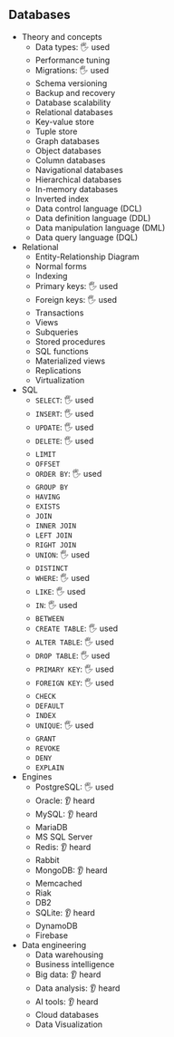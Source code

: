 ## Databases

- Theory and concepts
  - Data types: 🖐️ used
  - Performance tuning
  - Migrations: 🖐️ used
  - Schema versioning
  - Backup and recovery
  - Database scalability
  - Relational databases
  - Key-value store
  - Tuple store
  - Graph databases
  - Object databases
  - Column databases
  - Navigational databases
  - Hierarchical databases
  - In-memory databases
  - Inverted index
  - Data control language (DCL)
  - Data definition language (DDL)
  - Data manipulation language (DML)
  - Data query language (DQL)
- Relational
  - Entity-Relationship Diagram
  - Normal forms
  - Indexing
  - Primary keys: 🖐️ used
  - Foreign keys: 🖐️ used
  - Transactions
  - Views
  - Subqueries
  - Stored procedures
  - SQL functions
  - Materialized views
  - Replications
  - Virtualization
- SQL
  - `SELECT`: 🖐️ used
  - `INSERT`: 🖐️ used
  - `UPDATE`: 🖐️ used
  - `DELETE`: 🖐️ used
  - `LIMIT`
  - `OFFSET`
  - `ORDER BY`: 🖐️ used
  - `GROUP BY`
  - `HAVING`
  - `EXISTS`
  - `JOIN`
  - `INNER JOIN`
  - `LEFT JOIN`
  - `RIGHT JOIN`
  - `UNION`: 🖐️ used
  - `DISTINCT`
  - `WHERE`: 🖐️ used
  - `LIKE`: 🖐️ used
  - `IN`: 🖐️ used
  - `BETWEEN`
  - `CREATE TABLE`: 🖐️ used
  - `ALTER TABLE`: 🖐️ used
  - `DROP TABLE`: 🖐️ used
  - `PRIMARY KEY`: 🖐️ used
  - `FOREIGN KEY`: 🖐️ used
  - `CHECK`
  - `DEFAULT`
  - `INDEX`
  - `UNIQUE`: 🖐️ used
  - `GRANT`
  - `REVOKE`
  - `DENY`
  - `EXPLAIN`
- Engines
  - PostgreSQL: 🖐️ used
  - Oracle: 👂 heard
  - MySQL: 👂 heard
  - MariaDB
  - MS SQL Server
  - Redis: 👂 heard
  - Rabbit
  - MongoDB: 👂 heard
  - Memcached
  - Riak
  - DB2
  - SQLite: 👂 heard
  - DynamoDB
  - Firebase
- Data engineering
  - Data warehousing
  - Business intelligence
  - Big data: 👂 heard
  - Data analysis: 👂 heard
  - AI tools: 👂 heard
  - Cloud databases
  - Data Visualization
